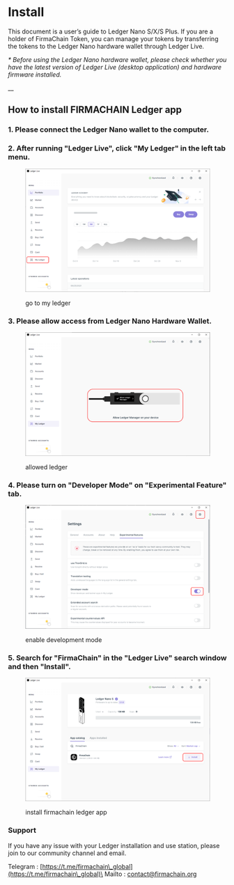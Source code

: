 # Install

This document is a user’s guide to Ledger Nano S/X/S Plus. If you are a holder of FirmaChain Token, you can manage your tokens by transferring the tokens to the Ledger Nano hardware wallet through Ledger Live.

_\* Before using the Ledger Nano hardware wallet, please check whether you have the latest version of Ledger Live (desktop application) and hardware firmware installed._

__

## How to install FIRMACHAIN Ledger app

### 1. Please connect the Ledger Nano wallet to the computer.

### 2. After running "Ledger Live", click "My Ledger" in the left tab menu.

<figure><img src="../../.gitbook/assets/image (4).png" alt=""><figcaption><p>go to my ledger</p></figcaption></figure>

### 3. Please allow access from Ledger Nano Hardware Wallet.

<figure><img src="../../.gitbook/assets/image (2).png" alt=""><figcaption><p>allowed ledger</p></figcaption></figure>

### 4. Please turn on "Developer Mode" on "Experimental Feature" tab.

<figure><img src="../../.gitbook/assets/image (6).png" alt=""><figcaption><p>enable development mode</p></figcaption></figure>

### 5. Search for "FirmaChain" in the "Ledger Live" search window and then "Install".

<figure><img src="../../.gitbook/assets/image (5).png" alt=""><figcaption><p>install firmachain ledger app</p></figcaption></figure>

### Support

If you have any issue with your Ledger installation and use station, please join to our community channel and email.

Telegram : [https://t.me/firmachain\_global](https://t.me/firmachain\_global)\
Mailto : [contact@firmachain.org](mailto:contact@firmachain.org?bcc=contact@firmachain.org)
